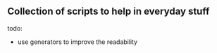 ## Collection of scripts to help in everyday stuff 

todo:
- use generators to improve the readability
